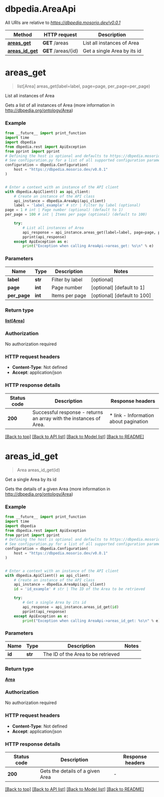 # dbpedia.AreaApi

All URIs are relative to *https://dbpedia.mosorio.dev/v0.0.1*

Method | HTTP request | Description
------------- | ------------- | -------------
[**areas_get**](AreaApi.md#areas_get) | **GET** /areas | List all instances of Area
[**areas_id_get**](AreaApi.md#areas_id_get) | **GET** /areas/{id} | Get a single Area by its id


# **areas_get**
> list[Area] areas_get(label=label, page=page, per_page=per_page)

List all instances of Area

Gets a list of all instances of Area (more information in http://dbpedia.org/ontology/Area)

### Example

```python
from __future__ import print_function
import time
import dbpedia
from dbpedia.rest import ApiException
from pprint import pprint
# Defining the host is optional and defaults to https://dbpedia.mosorio.dev/v0.0.1
# See configuration.py for a list of all supported configuration parameters.
configuration = dbpedia.Configuration(
    host = "https://dbpedia.mosorio.dev/v0.0.1"
)


# Enter a context with an instance of the API client
with dbpedia.ApiClient() as api_client:
    # Create an instance of the API class
    api_instance = dbpedia.AreaApi(api_client)
    label = 'label_example' # str | Filter by label (optional)
page = 1 # int | Page number (optional) (default to 1)
per_page = 100 # int | Items per page (optional) (default to 100)

    try:
        # List all instances of Area
        api_response = api_instance.areas_get(label=label, page=page, per_page=per_page)
        pprint(api_response)
    except ApiException as e:
        print("Exception when calling AreaApi->areas_get: %s\n" % e)
```

### Parameters

Name | Type | Description  | Notes
------------- | ------------- | ------------- | -------------
 **label** | **str**| Filter by label | [optional] 
 **page** | **int**| Page number | [optional] [default to 1]
 **per_page** | **int**| Items per page | [optional] [default to 100]

### Return type

[**list[Area]**](Area.md)

### Authorization

No authorization required

### HTTP request headers

 - **Content-Type**: Not defined
 - **Accept**: application/json

### HTTP response details
| Status code | Description | Response headers |
|-------------|-------------|------------------|
**200** | Successful response - returns an array with the instances of Area. |  * link - Information about pagination <br>  |

[[Back to top]](#) [[Back to API list]](../README.md#documentation-for-api-endpoints) [[Back to Model list]](../README.md#documentation-for-models) [[Back to README]](../README.md)

# **areas_id_get**
> Area areas_id_get(id)

Get a single Area by its id

Gets the details of a given Area (more information in http://dbpedia.org/ontology/Area)

### Example

```python
from __future__ import print_function
import time
import dbpedia
from dbpedia.rest import ApiException
from pprint import pprint
# Defining the host is optional and defaults to https://dbpedia.mosorio.dev/v0.0.1
# See configuration.py for a list of all supported configuration parameters.
configuration = dbpedia.Configuration(
    host = "https://dbpedia.mosorio.dev/v0.0.1"
)


# Enter a context with an instance of the API client
with dbpedia.ApiClient() as api_client:
    # Create an instance of the API class
    api_instance = dbpedia.AreaApi(api_client)
    id = 'id_example' # str | The ID of the Area to be retrieved

    try:
        # Get a single Area by its id
        api_response = api_instance.areas_id_get(id)
        pprint(api_response)
    except ApiException as e:
        print("Exception when calling AreaApi->areas_id_get: %s\n" % e)
```

### Parameters

Name | Type | Description  | Notes
------------- | ------------- | ------------- | -------------
 **id** | **str**| The ID of the Area to be retrieved | 

### Return type

[**Area**](Area.md)

### Authorization

No authorization required

### HTTP request headers

 - **Content-Type**: Not defined
 - **Accept**: application/json

### HTTP response details
| Status code | Description | Response headers |
|-------------|-------------|------------------|
**200** | Gets the details of a given Area |  -  |

[[Back to top]](#) [[Back to API list]](../README.md#documentation-for-api-endpoints) [[Back to Model list]](../README.md#documentation-for-models) [[Back to README]](../README.md)

